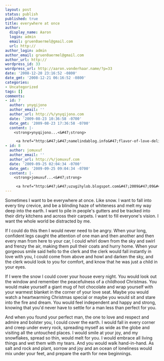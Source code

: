 ```yaml
---
layout: post
status: publish
published: true
title: everywhere at once
author:
  display_name: Aaron
  login: admin
  email: gruen0aermel@gmail.com
  url: http://
author_login: admin
author_email: gruen0aermel@gmail.com
author_url: http://
wordpress_id: 33
wordpress_url: http://aaron.vonderhaar.name/?p=33
date: '2008-12-20 23:16:52 -0800'
date_gmt: '2008-12-21 06:16:52 -0800'
categories:
- Uncategorized
tags: []
comments:
- id: 7
  author: ynyqijono
  author_email: ''
  author_url: http://%/ynyqijono.com
  date: '2009-08-23 10:36:58 -0700'
  date_gmt: '2009-08-23 17:36:58 -0700'
  content: |-
    <strong>ynyqijono...<&#47;strong>

     <a href="http:&#47;&#47;namelindablog.info&#47;flavor-of-love-delious&#47;" rel="nofollow">Flavor Of Love Delious<&#47;a> ...
- id: 8
  author: jomuxuf
  author_email: ''
  author_url: http://%/jomuxuf.com
  date: '2009-09-25 02:04:34 -0700'
  date_gmt: '2009-09-25 09:04:34 -0700'
  content: |-
    <strong>jomuxuf...<&#47;strong>

     <a href="http:&#47;&#47;uzugihylob.blogspot.com&#47;2009&#47;09&#47;leah-remini-bra.html" rel="nofollow">stna cleveland ohio<&#47;a> ...
---
```

<p>Sometimes I want to be everywhere at once.  Like snow.  I want to fall into every tiny crevice, and be a blinding haze of whiteness and melt my way deep into the earth.  I want to pile in people's gutters and be tracked into their dirty kitchens and across their carpets.  I want to fill everyone's vision.  I want the whole world be distracted by me.</p>
<p>If I could do this then I would never need to be angry.  When your long, confident legs caught the attention of one man and then another and then every man from here to your car, I could whirl down from the sky and swirl and frenzy the air, making them pull their coats and hurry home.  When your gorgeous smile said hello to the clerk and the clerk would fall instantly in love with you, I could come from above and howl and darken the sky, and the clerk would look to you for comfort, and know that he was just a child in your eyes.</p>
<p>If I were the snow I could cover your house every night.  You would look out the window and remember the peacefulness of a childhood Christmas.  You would make yourself a giant mug of hot chocolate and wrap yourself with your warmest blanket in the corner of your love seat.  Maybe you would watch a heartwarming Christmas special or maybe you would sit and stare into the fire and dream.  You would feel independent and happy and strong, knowing that you'd never have to settle for a man less than perfect for you. </p>
<p>And when you found your perfect man, the one to love and respect and admire and bolster you, I could cover the earth.  I would fall in every corner and creep under every rock, spreading myself as wide as the globe and visiting all the untouched places.  I would smile at your joy, and my snowflakes, spread so thin, would melt for you.  I would embrace all living things and wet them with my tears.  And you would walk hand-in-hand.  As salt and rock and plant, sorrow and joy and an ocean of loneliness would mix under your feet, and prepare the earth for new beginnings.</p>
